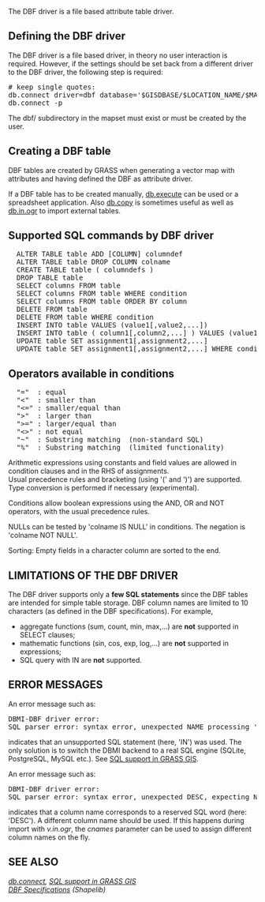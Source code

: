 <!-- meta page description: DBF DATABASE DRIVER -->

The DBF driver is a file based attribute table driver.

<h2>Defining the DBF driver</h2>

The DBF driver is a file based driver, in theory no user interaction is
required. However, if the settings should be set back from a different
driver to the DBF driver, the following step is required:

<div class="code"><pre>
# keep single quotes:
db.connect driver=dbf database='$GISDBASE/$LOCATION_NAME/$MAPSET/dbf/'
db.connect -p
</pre></div>

The dbf/ subdirectory in the mapset must exist or must be created by the user.

<h2>Creating a DBF table</h2>

DBF tables are created by GRASS when generating a vector map
with attributes and having defined the DBF as attribute driver.
<p>
If a DBF table has to be created manually, <a href="db.execute.html">db.execute</a>
can be used or a spreadsheet application. Also <a href="db.copy.html">db.copy</a>
is sometimes useful as well as <a href="db.in.ogr.html">db.in.ogr</a> to import external
tables.

<h2>Supported SQL commands by DBF driver</h2>

<div class="code"><pre>
  ALTER TABLE table ADD [COLUMN] columndef
  ALTER TABLE table DROP COLUMN colname
  CREATE TABLE table ( columndefs )
  DROP TABLE table
  SELECT columns FROM table
  SELECT columns FROM table WHERE condition
  SELECT columns FROM table ORDER BY column
  DELETE FROM table
  DELETE FROM table WHERE condition
  INSERT INTO table VALUES (value1[,value2,...])
  INSERT INTO table ( column1[,column2,...] ) VALUES (value1[,value2,...])
  UPDATE table SET assignment1[,assignment2,...]
  UPDATE table SET assignment1[,assignment2,...] WHERE condition
</pre></div>

<h2>Operators available in conditions</h2>

<div class="code"><pre>
  "="  : equal
  "&lt;"  : smaller than
  "&lt;=" : smaller/equal than
  "&gt;"  : larger than
  "&gt;=" : larger/equal than
  "&lt;&gt;" : not equal
  "~"  : Substring matching  (non-standard SQL)
  "%"  : Substring matching  (limited functionality)
</pre></div>

<p>
Arithmetic expressions using constants and field values are allowed
in condition clauses and in the RHS of assignments.
<br>
Usual precedence rules and bracketing (using '(' and ')') are supported.
<br>
Type conversion is performed if necessary (experimental).

<p>
Conditions allow boolean expressions using the AND, OR and NOT operators,
with the usual precedence rules.

<p>
NULLs can be tested by 'colname IS NULL' in conditions. The negation is
'colname NOT NULL'.

<p>
Sorting: Empty fields in a character column are sorted to the end.

<h2>LIMITATIONS OF THE DBF DRIVER</h2>

The DBF driver supports only a <b>few SQL statements</b> since the DBF tables are
intended for simple table storage. DBF column names are limited to 10 characters
(as defined in the DBF specifications). For example,

<ul>
<li> aggregate functions (sum, count, min, max,...) are <b>not</b> supported
in SELECT clauses;</li>
<li> mathematic functions (sin, cos, exp, log,...) are <b>not</b> supported
in expressions;</li>
<li> SQL query with IN are <b>not</b> supported.</li>
</ul>

<h2>ERROR MESSAGES</h2>

An error message such as:

<div class="code"><pre>
DBMI-DBF driver error:
SQL parser error: syntax error, unexpected NAME processing 'IN'..
</pre></div>
indicates that an unsupported SQL statement (here, 'IN') was used. The only
solution is to switch the DBMI backend to a real SQL engine (SQLite,
PostgreSQL, MySQL etc.). See <a href="sql.html">SQL support in GRASS GIS</a>.

<p>
An error message such as:

<div class="code"><pre>
DBMI-DBF driver error:
SQL parser error: syntax error, unexpected DESC, expecting NAME processing 'DESC'
</pre></div>

indicates that a column name corresponds to a reserved SQL word (here: 'DESC').
A different column name should be used. If this happens during import with
<em>v.in.ogr</em>, the <em>cnames</em> parameter can be used to assign different
column names on the fly.

<h2>SEE ALSO</h2>

<em>
<a href="db.connect.html">db.connect</a>,
<a href="sql.html">SQL support in GRASS GIS</a><br>
<a href="http://shapelib.maptools.org/dbf_api.html">DBF Specifications</a> (Shapelib)
</em>
